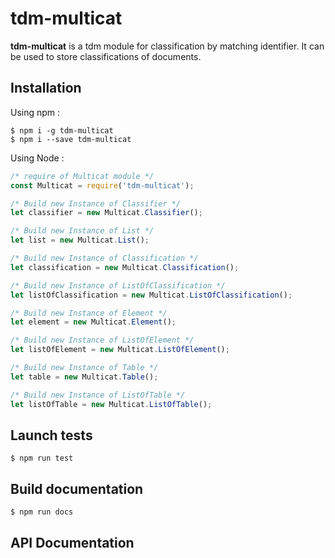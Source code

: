 # tdm-multicat

**tdm-multicat** is a tdm module for classification by matching identifier. It can be used to store classifications of documents.

## Installation

Using npm :

```shell
$ npm i -g tdm-multicat
$ npm i --save tdm-multicat
```

Using Node :

```js
/* require of Multicat module */
const Multicat = require('tdm-multicat');

/* Build new Instance of Classifier */
let classifier = new Multicat.Classifier();

/* Build new Instance of List */
let list = new Multicat.List();

/* Build new Instance of Classification */
let classification = new Multicat.Classification();

/* Build new Instance of ListOfClassification */
let listOfClassification = new Multicat.ListOfClassification();

/* Build new Instance of Element */
let element = new Multicat.Element();

/* Build new Instance of ListOfElement */
let listOfElement = new Multicat.ListOfElement();

/* Build new Instance of Table */
let table = new Multicat.Table();

/* Build new Instance of ListOfTable */
let listOfTable = new Multicat.ListOfTable();
```

## Launch tests

```shell
$ npm run test
```

## Build documentation

```shell
$ npm run docs
```

## API Documentation

